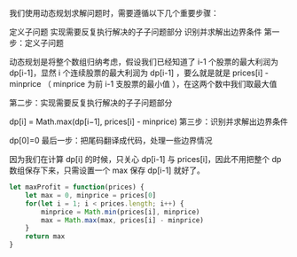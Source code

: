 我们使用动态规划求解问题时，需要遵循以下几个重要步骤：

定义子问题
实现需要反复执行解决的子子问题部分
识别并求解出边界条件
第一步：定义子问题

动态规划是将整个数组归纳考虑，假设我们已经知道了 i-1 个股票的最大利润为 dp[i-1]，显然 i 个连续股票的最大利润为 dp[i-1] ，要么就是就是 prices[i] - minprice （ minprice 为前 i-1 支股票的最小值 ），在这两个数中我们取最大值

第二步：实现需要反复执行解决的子子问题部分

dp[i] = Math.max(dp[i−1], prices[i] - minprice)
第三步：识别并求解出边界条件

dp[0]=0
最后一步：把尾码翻译成代码，处理一些边界情况

因为我们在计算 dp[i] 的时候，只关心 dp[i-1] 与 prices[i]，因此不用把整个 dp 数组保存下来，只需设置一个 max 保存 dp[i-1] 就好了。

```js
let maxProfit = function(prices) {
    let max = 0, minprice = prices[0]
    for(let i = 1; i < prices.length; i++) {
        minprice = Math.min(prices[i], minprice)
        max = Math.max(max, prices[i] - minprice)
    }
    return max
}
```